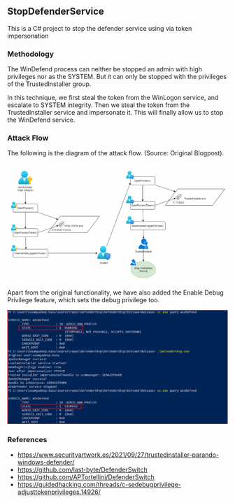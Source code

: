 ## StopDefenderService

This is a C# project to stop the defender service using via token impersonation

### Methodology

The WinDefend process can neither be stopped an admin with high privileges nor as the SYSTEM. But it can only be stopped with the privileges of the TrustedInstaller group.

In this technique, we first steal the token from the WinLogon service, and escalate to SYSTEM integrity. Then we steal the token from the TrustedInstaller service and impersonate it. This will finally allow us to stop the WinDefend service.

### Attack Flow

The following is the diagram of the attack flow. (Source: Original Blogpost).

![](flow.png)

Apart from the original functionality, we have also added the Enable Debug Privilege feature, which sets the debug privilege too.

![](usage.png)

### References

- https://www.securityartwork.es/2021/09/27/trustedinstaller-parando-windows-defender/
- https://github.com/last-byte/DefenderSwitch
- https://github.com/APTortellini/DefenderSwitch
- https://guidedhacking.com/threads/c-sedebugprivilege-adjusttokenprivileges.14926/
